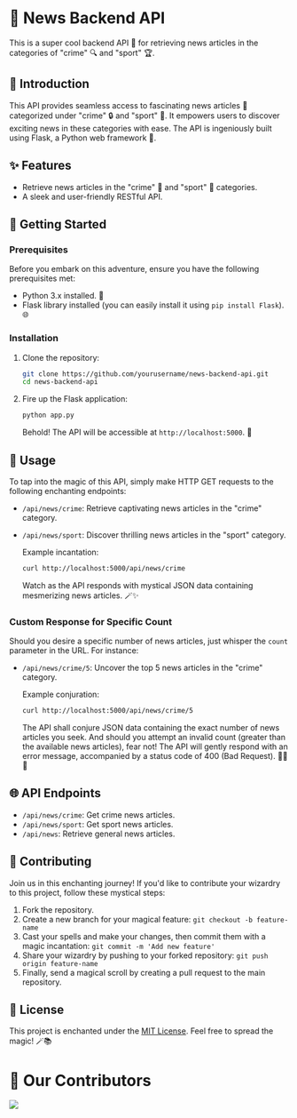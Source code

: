 
# 📰 News Backend API

This is a super cool backend API 🚀 for retrieving news articles in the categories of "crime" 🔍 and "sport" 🏆.

## 🌟 Introduction

This API provides seamless access to fascinating news articles 📝 categorized under "crime" 🔒 and "sport" 🥇. It empowers users to discover exciting news in these categories with ease. The API is ingeniously built using Flask, a Python web framework 🐍.

## ✨ Features

- Retrieve news articles in the "crime" 🔪 and "sport" 🏅 categories.
- A sleek and user-friendly RESTful API.

## 🚀 Getting Started

### Prerequisites

Before you embark on this adventure, ensure you have the following prerequisites met:

- Python 3.x installed. 🐍
- Flask library installed (you can easily install it using `pip install Flask`). 🌐

### Installation

1. Clone the repository:

   ```bash
   git clone https://github.com/yourusername/news-backend-api.git
   cd news-backend-api
   ```

2. Fire up the Flask application:

   ```bash
   python app.py
   ```

   Behold! The API will be accessible at `http://localhost:5000`. 🌟

## 🚀 Usage

To tap into the magic of this API, simply make HTTP GET requests to the following enchanting endpoints:

- `/api/news/crime`: Retrieve captivating news articles in the "crime" category.
- `/api/news/sport`: Discover thrilling news articles in the "sport" category.

   Example incantation:

   ```bash
   curl http://localhost:5000/api/news/crime
   ```

   Watch as the API responds with mystical JSON data containing mesmerizing news articles. 🪄✨

### Custom Response for Specific Count

Should you desire a specific number of news articles, just whisper the `count` parameter in the URL. For instance:

- `/api/news/crime/5`: Uncover the top 5 news articles in the "crime" category.

   Example conjuration:

   ```bash
   curl http://localhost:5000/api/news/crime/5
   ```

   The API shall conjure JSON data containing the exact number of news articles you seek. And should you attempt an invalid count (greater than the available news articles), fear not! The API will gently respond with an error message, accompanied by a status code of 400 (Bad Request). 🧙‍♂️🌠

## 🌐 API Endpoints

- `/api/news/crime`: Get crime news articles.
- `/api/news/sport`: Get sport news articles.
- `/api/news`: Retrieve general news articles.



## 🤝 Contributing

Join us in this enchanting journey! If you'd like to contribute your wizardry to this project, follow these mystical steps:

1. Fork the repository.
2. Create a new branch for your magical feature: `git checkout -b feature-name`
3. Cast your spells and make your changes, then commit them with a magic incantation: `git commit -m 'Add new feature'`
4. Share your wizardry by pushing to your forked repository: `git push origin feature-name`
5. Finally, send a magical scroll by creating a pull request to the main repository.

## 📜 License

This project is enchanted under the [MIT License](LICENSE). Feel free to spread the magic! 🪄📚

# :handshake: Our Contributors
<a href="https://github.com/ratnesh-maurya/News_Api_backend/graphs/contributors">
  <img src="https://contrib.rocks/image?repo=ratnesh-maurya/News_Api_backend" />
</a>
